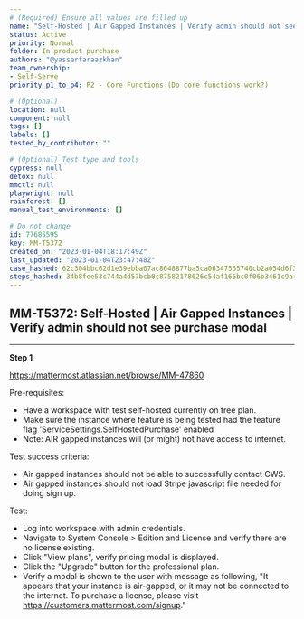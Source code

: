 ```yaml
---
# (Required) Ensure all values are filled up
name: "Self-Hosted | Air Gapped Instances | Verify admin should not see purchase modal"
status: Active
priority: Normal
folder: In product purchase
authors: "@yasserfaraazkhan"
team_ownership: 
- Self-Serve
priority_p1_to_p4: P2 - Core Functions (Do core functions work?)

# (Optional)
location: null
component: null
tags: []
labels: []
tested_by_contributor: ""

# (Optional) Test type and tools
cypress: null
detox: null
mmctl: null
playwright: null
rainforest: []
manual_test_environments: []

# Do not change
id: 77685595
key: MM-T5372
created_on: "2023-01-04T18:17:49Z"
last_updated: "2023-01-04T23:47:48Z"
case_hashed: 62c304bbc62d1e39ebba07ac8648877ba5ca06347565740cb2a054d6f3a44d3ac52a20aac3e8372f90abe7f92a23e614
steps_hashed: 34b8fee53c744a4d57bcb0c87582178626c54af166bc0f06b3461c9a4086e27e27e5f241dd1c7470a8da0be17c58f0eb
---
```


<!-- (Auto-generated) Based on frontmatter's "key" and "name" -->

## MM-T5372: Self-Hosted | Air Gapped Instances | Verify admin should not see purchase modal

---

**Step 1**

<https://mattermost.atlassian.net/browse/MM-47860>

Pre-requisites:

- Have a workspace with test self-hosted currently on free plan.
- Make sure the instance where feature is being tested had the feature flag 'ServiceSettings.SelfHostedPurchase' enabled
- Note: AIR gapped instances will (or might) not have access to internet.

Test success criteria:

- Air gapped instances should not be able to successfully contact CWS.
- Air gapped instances should not load Stripe javascript file needed for doing sign up.

Test:

- Log into workspace with admin credentials.
- Navigate to System Console > Edition and License and verify there are no license existing.
- Click "View plans", verify pricing modal is displayed.
- Click the "Upgrade" button for the professional plan.
- Verify a modal is shown to the user with message as following, "It appears that your instance is air-gapped, or it may not be connected to the internet. To purchase a license, please visit <https://customers.mattermost.com/signup>."
